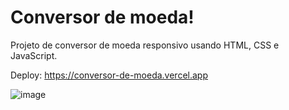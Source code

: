 # Conversor de moeda!
Projeto de conversor de moeda responsivo usando HTML, CSS e JavaScript.

Deploy: https://conversor-de-moeda.vercel.app

![image](https://github.com/lari-nunes/conversor-de-moeda/assets/113475767/3e6c9740-5f1e-4210-be3c-0614f0ebcf5a)


